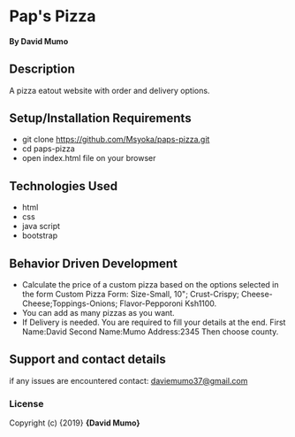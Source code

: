 # Pap's Pizza
#### By **David Mumo**
## Description
A pizza eatout website with order and delivery options.

## Setup/Installation Requirements
* git clone https://github.com/Msyoka/paps-pizza.git
* cd paps-pizza
* open index.html file on your browser

## Technologies Used
* html
* css
* java script
* bootstrap

## Behavior Driven Development
* Calculate the price of a custom pizza based on the options selected in the form	Custom Pizza Form: Size-Small, 10"; Crust-Crispy; Cheese-Cheese;Toppings-Onions; Flavor-Pepporoni Ksh1100.
* You can add as many pizzas as you want.
* If Delivery is needed. You are required to fill your details at the end. First Name:David Second Name:Mumo Address:2345 Then choose county.

## Support and contact details
if any issues are encountered contact:
daviemumo37@gmail.com

### License
Copyright (c) {2019} **{David Mumo}**
